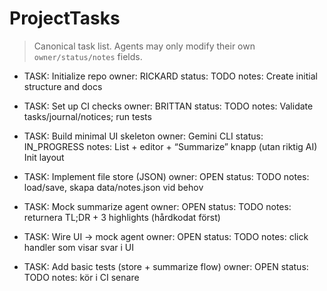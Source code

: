 # ProjectTasks

> Canonical task list. Agents may only modify their own `owner/status/notes` fields.

- TASK: Initialize repo
  owner: RICKARD
  status: TODO
  notes: Create initial structure and docs

- TASK: Set up CI checks
  owner: BRITTAN
  status: TODO
  notes: Validate tasks/journal/notices; run tests

- TASK: Build minimal UI skeleton
  owner: Gemini CLI
  status: IN_PROGRESS
  notes: List + editor + “Summarize” knapp (utan riktig AI)
Init layout

- TASK: Implement file store (JSON)
  owner: OPEN
  status: TODO
  notes: load/save, skapa data/notes.json vid behov

- TASK: Mock summarize agent
  owner: OPEN
  status: TODO
  notes: returnera TL;DR + 3 highlights (hårdkodat först)

- TASK: Wire UI → mock agent
  owner: OPEN
  status: TODO
  notes: click handler som visar svar i UI

- TASK: Add basic tests (store + summarize flow)
  owner: OPEN
  status: TODO
  notes: kör i CI senare
